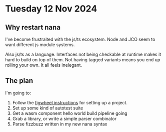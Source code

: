 # Tuesday 12 Nov 2024

## Why restart nana

I've become frustraited with the js/ts ecosystem. Node and JCO seem to want different js module systems.

Also js/ts as a language. Interfaces not being checkable at runtime makes it hard to build on top of them. Not having tagged variants means you end up rolling your own. It all feels inelegant.

## The plan

I'm going to:

1. Follow the [figwheel instructions](https://figwheel.org/#quick-usage) for setting up a project.
2. Set up some kind of autotest suite
3. Get a wasm component hello world build pipeline going
4. Grab a library, or write a simple parser combinator
5. Parse fizzbuzz written in my new nana syntax

